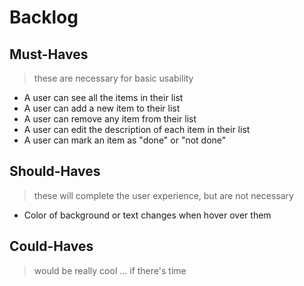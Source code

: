 # Backlog

## Must-Haves

> these are necessary for basic usability

- A user can see all the items in their list
- A user can add a new item to their list
- A user can remove any item from their list
- A user can edit the description of each item in their list
- A user can mark an item as "done" or "not done"

## Should-Haves

> these will complete the user experience, but are not necessary

- Color of background or text changes when hover over them

## Could-Haves

> would be really cool ... if there's time
> 
